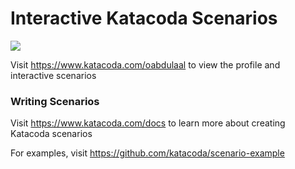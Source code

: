 # Interactive Katacoda Scenarios

[![](http://shields.katacoda.com/katacoda/oabdulaal/count.svg)](https://www.katacoda.com/oabdulaal "Get your profile on Katacoda.com")

Visit https://www.katacoda.com/oabdulaal to view the profile and interactive scenarios

### Writing Scenarios
Visit https://www.katacoda.com/docs to learn more about creating Katacoda scenarios

For examples, visit https://github.com/katacoda/scenario-example
